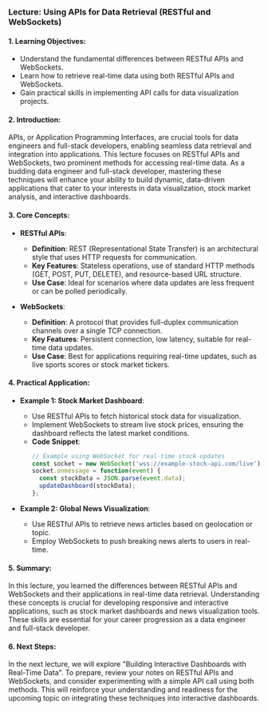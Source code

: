 ### Lecture: Using APIs for Data Retrieval (RESTful and WebSockets)

#### 1. Learning Objectives:
- Understand the fundamental differences between RESTful APIs and WebSockets.
- Learn how to retrieve real-time data using both RESTful APIs and WebSockets.
- Gain practical skills in implementing API calls for data visualization projects.

#### 2. Introduction:
APIs, or Application Programming Interfaces, are crucial tools for data engineers and full-stack developers, enabling seamless data retrieval and integration into applications. This lecture focuses on RESTful APIs and WebSockets, two prominent methods for accessing real-time data. As a budding data engineer and full-stack developer, mastering these techniques will enhance your ability to build dynamic, data-driven applications that cater to your interests in data visualization, stock market analysis, and interactive dashboards.

#### 3. Core Concepts:

- **RESTful APIs**:
  - **Definition**: REST (Representational State Transfer) is an architectural style that uses HTTP requests for communication.
  - **Key Features**: Stateless operations, use of standard HTTP methods (GET, POST, PUT, DELETE), and resource-based URL structure.
  - **Use Case**: Ideal for scenarios where data updates are less frequent or can be polled periodically.

- **WebSockets**:
  - **Definition**: A protocol that provides full-duplex communication channels over a single TCP connection.
  - **Key Features**: Persistent connection, low latency, suitable for real-time data updates.
  - **Use Case**: Best for applications requiring real-time updates, such as live sports scores or stock market tickers.

#### 4. Practical Application:

- **Example 1: Stock Market Dashboard**:
  - Use RESTful APIs to fetch historical stock data for visualization.
  - Implement WebSockets to stream live stock prices, ensuring the dashboard reflects the latest market conditions.
  - **Code Snippet**:
    ```javascript
    // Example using WebSocket for real-time stock updates
    const socket = new WebSocket('wss://example-stock-api.com/live');
    socket.onmessage = function(event) {
      const stockData = JSON.parse(event.data);
      updateDashboard(stockData);
    };
    ```

- **Example 2: Global News Visualization**:
  - Use RESTful APIs to retrieve news articles based on geolocation or topic.
  - Employ WebSockets to push breaking news alerts to users in real-time.

#### 5. Summary:
In this lecture, you learned the differences between RESTful APIs and WebSockets and their applications in real-time data retrieval. Understanding these concepts is crucial for developing responsive and interactive applications, such as stock market dashboards and news visualization tools. These skills are essential for your career progression as a data engineer and full-stack developer.

#### 6. Next Steps:
In the next lecture, we will explore "Building Interactive Dashboards with Real-Time Data". To prepare, review your notes on RESTful APIs and WebSockets, and consider experimenting with a simple API call using both methods. This will reinforce your understanding and readiness for the upcoming topic on integrating these techniques into interactive dashboards.